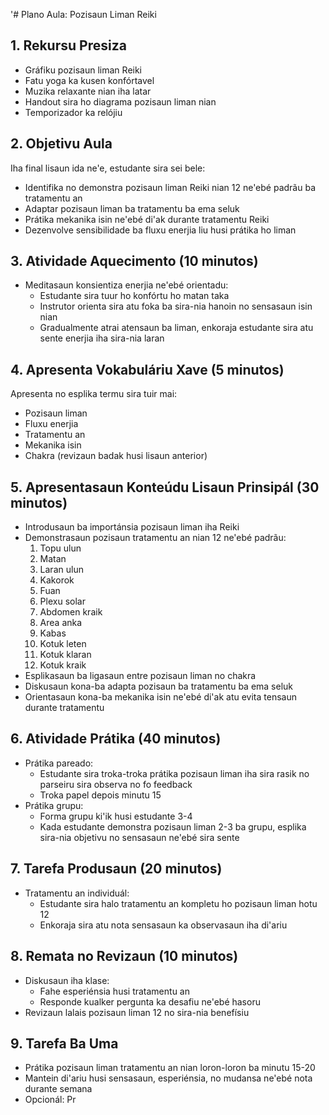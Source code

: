 '# Plano Aula: Pozisaun Liman Reiki

## 1. Rekursu Presiza

- Gráfiku pozisaun liman Reiki
- Fatu yoga ka kusen konfórtavel
- Muzika relaxante nian iha latar
- Handout sira ho diagrama pozisaun liman nian
- Temporizador ka relójiu

## 2. Objetivu Aula

Iha final lisaun ida ne'e, estudante sira sei bele:
- Identifika no demonstra pozisaun liman Reiki nian 12 ne'ebé padrãu ba tratamentu an
- Adaptar pozisaun liman ba tratamentu ba ema seluk
- Prátika mekanika isin ne'ebé di'ak durante tratamentu Reiki
- Dezenvolve sensibilidade ba fluxu enerjia liu husi prátika ho liman

## 3. Atividade Aquecimento (10 minutos)

- Meditasaun konsientiza enerjia ne'ebé orientadu:
  - Estudante sira tuur ho konfórtu ho matan taka
  - Instrutor orienta sira atu foka ba sira-nia hanoin no sensasaun isin nian
  - Gradualmente atrai atensaun ba liman, enkoraja estudante sira atu sente enerjia iha sira-nia laran

## 4. Apresenta Vokabuláriu Xave (5 minutos)

Apresenta no esplika termu sira tuir mai:
- Pozisaun liman
- Fluxu enerjia
- Tratamentu an
- Mekanika isin
- Chakra (revizaun badak husi lisaun anterior)

## 5. Apresentasaun Konteúdu Lisaun Prinsipál (30 minutos)

- Introdusaun ba importánsia pozisaun liman iha Reiki
- Demonstrasaun pozisaun tratamentu an nian 12 ne'ebé padrãu:
  1. Topu ulun
  2. Matan
  3. Laran ulun
  4. Kakorok
  5. Fuan
  6. Plexu solar
  7. Abdomen kraik
  8. Area anka
  9. Kabas
  10. Kotuk leten
  11. Kotuk klaran
  12. Kotuk kraik
- Esplikasaun ba ligasaun entre pozisaun liman no chakra
- Diskusaun kona-ba adapta pozisaun ba tratamentu ba ema seluk
- Orientasaun kona-ba mekanika isin ne'ebé di'ak atu evita tensaun durante tratamentu

## 6. Atividade Prátika (40 minutos)

- Prátika pareado:
  - Estudante sira troka-troka prátika pozisaun liman iha sira rasik no parseiru sira observa no fo feedback
  - Troka papel depois minutu 15
- Prátika grupu:
  - Forma grupu ki'ik husi estudante 3-4
  - Kada estudante demonstra pozisaun liman 2-3 ba grupu, esplika sira-nia objetivu no sensasaun ne'ebé sira sente

## 7. Tarefa Produsaun (20 minutos)

- Tratamentu an individuál:
  - Estudante sira halo tratamentu an kompletu ho pozisaun liman hotu 12
  - Enkoraja sira atu nota sensasaun ka observasaun iha di'ariu

## 8. Remata no Revizaun (10 minutos)

- Diskusaun iha klase:
  - Fahe esperiénsia husi tratamentu an
  - Responde kualker pergunta ka desafiu ne'ebé hasoru
- Revizaun lalais pozisaun liman 12 no sira-nia benefísiu

## 9. Tarefa Ba Uma

- Prátika pozisaun liman tratamentu an nian loron-loron ba minutu 15-20
- Mantein di'ariu husi sensasaun, esperiénsia, no mudansa ne'ebé nota durante semana
- Opcionál: Pr